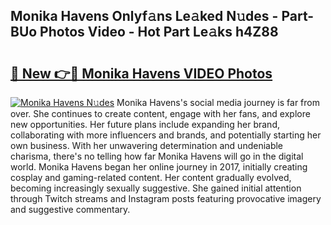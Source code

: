 ## Monika Havens Onlyf𝚊ns Le𝚊ked N𝚞des - Part-BUo Photos Video - Hot Part Le𝚊ks h4Z88

# <h2><a href="http://ab67576.deff.icu/?id=Monika+Havens">🔗 New 👉🔴 Monika Havens VIDEO Photos</a></h2>

[![Monika Havens N𝚞des](https://i.imgur.com/rIISA9y.gif)](http://ab67576.deff.icu/?id=Monika+Havens)
Monika Havens's social media journey is far from over. She continues to create content, engage with her fans, and explore new opportunities. Her future plans include expanding her brand, collaborating with more influencers and brands, and potentially starting her own business. With her unwavering determination and undeniable charisma, there's no telling how far Monika Havens will go in the digital world. Monika Havens began her online journey in 2017, initially creating cosplay and gaming-related content. Her content gradually evolved, becoming increasingly sexually suggestive. She gained initial attention through Twitch streams and Instagram posts featuring provocative imagery and suggestive commentary.

